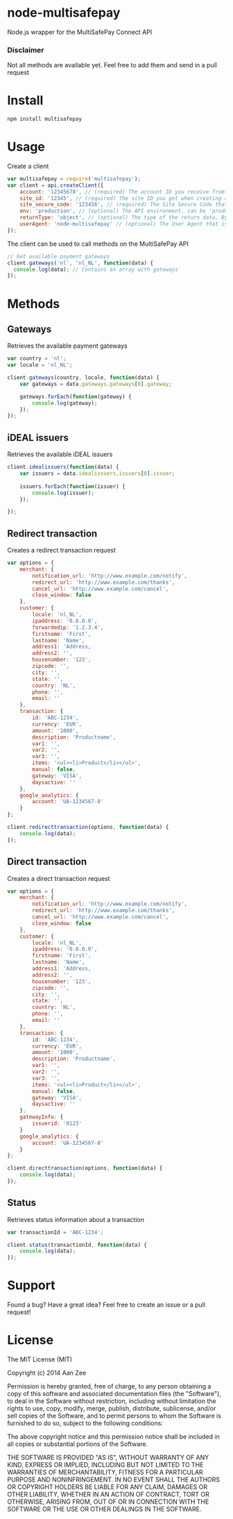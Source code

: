 node-multisafepay
=================

Node.js wrapper for the MultiSafePay Connect API

### Disclaimer

Not all methods are available yet. Feel free to add them and send in a pull request

# Install

```bash
npm install multisafepay
```
# Usage 

Create a client
```javascript
var multisafepay = require('multisafepay');
var client = api.createClient({
	account: '12345678', // (required) The account ID you receive from MultiSafePay
	site_id: '12345', // (required) The site ID you get when creating a site in the MultiSafePay client area
	site_secure_code: '123456', // (required) The Site Secure Code that belongs to the site you created
	env: 'production', // (optional) The API environment, can be 'production' or 'test'
	returnType: 'object', // (optional) The type of the return data. By default, a JS object is returned, but it can also be set to 'xml'
	userAgent: 'node-multisafepay' // (optional) The User Agent that is sent with every request
});
```
The client can be used to call methods on the MultiSafePay API
```javascript
// Get available payment gateways
client.gateways('nl', 'nl_NL', function(data) {
  console.log(data); // Contains an array with gateways
});
```

# Methods

## Gateways
Retrieves the available payment gateways

```javascript
var country = 'nl';
var locale = 'nl_NL';

client.gateways(country, locale, function(data) {
	var gateways = data.gateways.gateways[0].gateway;

	gateways.forEach(function(gateway) {
		console.log(gateway);
	});
});
```

## iDEAL issuers
Retrieves the available iDEAL issuers
```javascript
client.idealissuers(function(data) {
	var issuers = data.idealissuers.issuers[0].issuer;
	
	issuers.forEach(function(issuer) {
		console.log(issuer);
	});

});
```

## Redirect transaction
Creates a redirect transaction request
```javascript
var options = {
	merchant: {
		notification_url: 'http://www.example.com/notify',
		redirect_url: 'http://www.example.com/thanks',
		cancel_url: 'http://www.example.com/cancel',
		close_window: false
	},
	customer: {
		locale: 'nl_NL',
		ipaddress: '0.0.0.0',
		forwardedip: '1.2.3.4',
		firstname: 'First',
		lastname: 'Name',
		address1: 'Address,
		address2: '',
		housenumber: '123',
		zipcode: '',
		city: '',
		state: '',
		country: 'NL',
		phone: '',
		email: ''
	},
	transaction: {
		id: 'ABC-1234',
		currency: 'EUR',
		amount: '1000',
		description: 'Productname',
		var1: '',
		var2: '',
		var3: '',
		items: '<ul><li>Product</li></ul>',
		manual: false,
		gateway: 'VISA',
		daysactive: ''
	},
	google_analytics: {
		account: 'UA-1234567-8'
	}
};

client.redirecttransaction(options, function(data) {
	console.log(data);
});
```

## Direct transaction
Creates a direct transaction request
```javascript
var options = {
	merchant: {
		notification_url: 'http://www.example.com/notify',
		redirect_url: 'http://www.example.com/thanks',
		cancel_url: 'http://www.example.com/cancel',
		close_window: false
	},
	customer: {
		locale: 'nl_NL',
		ipaddress: '0.0.0.0',
		firstname: 'First',
		lastname: 'Name',
		address1: 'Address,
		address2: '',
		housenumber: '123',
		zipcode: '',
		city: '',
		state: '',
		country: 'NL',
		phone: '',
		email: ''
	},
	transaction: {
		id: 'ABC-1234',
		currency: 'EUR',
		amount: '1000',
		description: 'Productname',
		var1: '',
		var2: '',
		var3: '',
		items: '<ul><li>Product</li></ul>',
		manual: false,
		gateway: 'VISA',
		daysactive: ''
	},
	gatewayInfo: {
		issuerid: '0123'
	}	
	google_analytics: {
		account: 'UA-1234567-8'
	}
};

client.directtransaction(options, function(data) {
	console.log(data);
});
```

## Status
Retrieves status information about a transaction
```javascript
var transactionId = 'ABC-1234';

client.status(transactionId, function(data) {
	console.log(data);
});

```

# Support
Found a bug? Have a great idea? Feel free to create an issue or a pull request!

# License

The MIT License (MIT)

Copyright (c) 2014 Aan Zee

Permission is hereby granted, free of charge, to any person obtaining a copy
of this software and associated documentation files (the "Software"), to deal
in the Software without restriction, including without limitation the rights
to use, copy, modify, merge, publish, distribute, sublicense, and/or sell
copies of the Software, and to permit persons to whom the Software is
furnished to do so, subject to the following conditions:

The above copyright notice and this permission notice shall be included in all
copies or substantial portions of the Software.

THE SOFTWARE IS PROVIDED "AS IS", WITHOUT WARRANTY OF ANY KIND, EXPRESS OR
IMPLIED, INCLUDING BUT NOT LIMITED TO THE WARRANTIES OF MERCHANTABILITY,
FITNESS FOR A PARTICULAR PURPOSE AND NONINFRINGEMENT. IN NO EVENT SHALL THE
AUTHORS OR COPYRIGHT HOLDERS BE LIABLE FOR ANY CLAIM, DAMAGES OR OTHER
LIABILITY, WHETHER IN AN ACTION OF CONTRACT, TORT OR OTHERWISE, ARISING FROM,
OUT OF OR IN CONNECTION WITH THE SOFTWARE OR THE USE OR OTHER DEALINGS IN THE
SOFTWARE.

